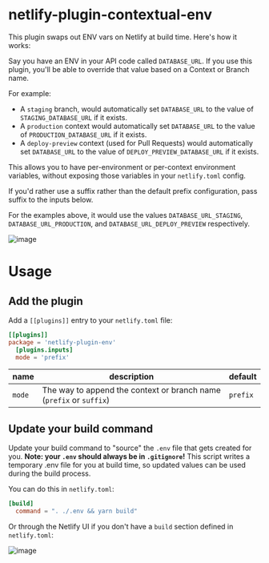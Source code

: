# netlify-plugin-contextual-env

This plugin swaps out ENV vars on Netlify at build time. Here's how it works:

Say you have an ENV in your API code called `DATABASE_URL`. If you use this plugin, you'll be able to override that value based on a Context or Branch name.

For example:

- A `staging` branch, would automatically set `DATABASE_URL` to the value of `STAGING_DATABASE_URL` if it exists.
- A `production` context would automatically set `DATABASE_URL` to the value of `PRODUCTION_DATABASE_URL` if it exists.
- A `deploy-preview` context (used for Pull Requests) would automatically set `DATABASE_URL` to the value of `DEPLOY_PREVIEW_DATABASE_URL` if it exists.

This allows you to have per-environment or per-context environment variables, without exposing those variables in your `netlify.toml` config.

If you'd rather use a suffix rather than the default prefix configuration, pass suffix to the inputs below.

For the examples above, it would use the values `DATABASE_URL_STAGING`, `DATABASE_URL_PRODUCTION`, and `DATABASE_URL_DEPLOY_PREVIEW` respectively.

![image](https://user-images.githubusercontent.com/14339/79061346-6403e100-7c5d-11ea-86ef-34d2857b388b.png)

# Usage

## Add the plugin

Add a `[[plugins]]` entry to your `netlify.toml` file:

```toml
[[plugins]]
package = 'netlify-plugin-env'
  [plugins.inputs]
  mode = 'prefix'
```

| name   | description                                                         | default  |
| ------ | ------------------------------------------------------------------- | -------- |
| `mode` | The way to append the context or branch name (`prefix` or `suffix`) | `prefix` |

## Update your build command

Update your build command to "source" the `.env` file that gets created for you. **Note: your `.env` should always be in `.gitignore`!** This script writes a temporary .env file for you at build time, so updated values can be used during the build process.

You can do this in `netlify.toml`:

```toml
[build]
  command = ". ./.env && yarn build"
```

Or through the Netlify UI if you don't have a `build` section defined in `netlify.toml`:

![image](https://user-images.githubusercontent.com/14339/79069048-45bbd680-7c99-11ea-816b-fec8ee851672.png)
